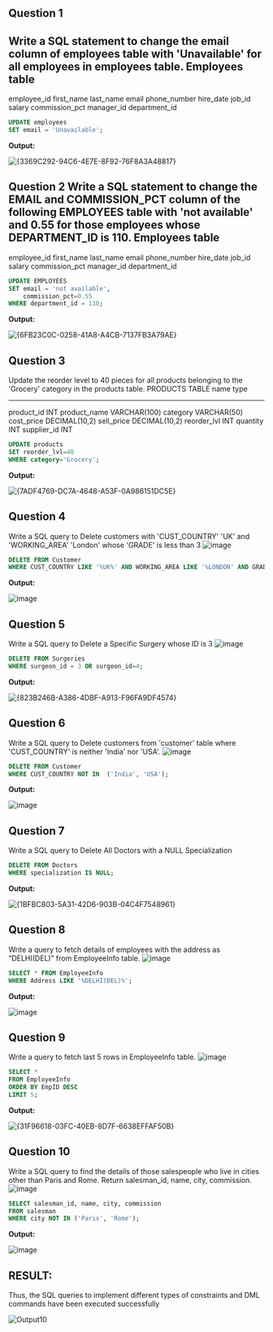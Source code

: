 Question 1
---
Write a SQL statement to change the email column of employees table with 'Unavailable' for all employees in employees table.
Employees table
---------------
employee_id
first_name
last_name
email
phone_number
hire_date
job_id
salary
commission_pct
manager_id
department_id

```sql
UPDATE employees
SET email = 'Unavailable';
```
**Output:**

![{3369C292-94C6-4E7E-8F92-76F8A3A48817}](https://github.com/user-attachments/assets/d8e7f1c2-177b-4505-b9b2-94882a503ee3)

**Question 2**
Write a SQL statement to change the EMAIL and COMMISSION_PCT column of the following EMPLOYEES table with 'not available' and 0.55 for those employees whose DEPARTMENT_ID is 110.
Employees table
---------------
employee_id
first_name
last_name
email
phone_number
hire_date
job_id
salary
commission_pct
manager_id
department_id

```sql
UPDATE EMPLOYEES
SET email = 'not available',
    commission_pct=0.55
WHERE department_id = 110;
```
**Output:**

![{6FB23C0C-0258-41A8-A4CB-7137FB3A79AE}](https://github.com/user-attachments/assets/2541ba62-6db2-4fb4-b484-4538d7b8eecc)

**Question 3**
---
Update the reorder level to 40 pieces for all products belonging to the 'Grocery' category in the products table.
PRODUCTS TABLE
name               type
-----------------  ---------------
product_id         INT
product_name       VARCHAR(100)
category           VARCHAR(50)
cost_price         DECIMAL(10,2)
sell_price         DECIMAL(10,2)
reorder_lvl        INT
quantity           INT
supplier_id        INT

```sql
UPDATE products
SET reorder_lvl=40
WHERE category='Grocery';
```
**Output:**

![{7ADF4769-DC7A-4648-A53F-0A986151DC5E}](https://github.com/user-attachments/assets/a6475b9a-36cc-4135-a08c-0f2d148ffa5f)

**Question 4**
---
Write a SQL query to Delete customers with 'CUST_COUNTRY' 'UK' and 'WORKING_AREA' 'London' whose 'GRADE' is less than 3
![image](https://github.com/user-attachments/assets/ce2f8a14-a5d2-430f-8b18-ab4e5c235e8f)
```sql
DELETE FROM Customer
WHERE CUST_COUNTRY LIKE '%UK%' AND WORKING_AREA LIKE '%LONDON' AND GRADE < 3;
```
**Output:**

![image](https://github.com/user-attachments/assets/ca87b0a6-5997-46bb-8f39-d83003f2c4b6)

**Question 5**
---
Write a SQL query to Delete a Specific Surgery whose ID is 3
![image](https://github.com/user-attachments/assets/d7a11f2f-3924-4990-b829-a511489a5cc2)

```sql
DELETE FROM Surgeries
WHERE surgeon_id = 3 OR surgeon_id=4;
```
**Output:**

![{823B246B-A386-4DBF-A913-F96FA9DF4574}](https://github.com/user-attachments/assets/dd4874fd-43e8-4232-9b51-18909965f00d)

**Question 6**
---
Write a SQL query to Delete customers from 'customer' table where 'CUST_COUNTRY' is neither 'India' nor 'USA'.
![image](https://github.com/user-attachments/assets/dc03d99c-c094-44ce-a861-d08dacfcf197)

```sql
DELETE FROM Customer
WHERE CUST_COUNTRY NOT IN  ('India', 'USA'); 
```
**Output:**

![image](https://github.com/user-attachments/assets/ca0f244a-43f4-4dca-a3a7-e37b4c138db0)

**Question 7**
---
Write a SQL query to Delete All Doctors with a NULL Specialization

```sql
DELETE FROM Doctors
WHERE specialization IS NULL;
```
**Output:**

![{1BFBC803-5A31-42D6-903B-04C4F7548961}](https://github.com/user-attachments/assets/ca69037d-ad15-4665-a7f4-1d4535d220cd)

**Question 8**
---
Write a query to fetch details of employees with the address as “DELHI(DEL)” from EmployeeInfo table.
![image](https://github.com/user-attachments/assets/d19cb403-91ed-44c0-b162-c20e0b3c385e)

```sql
SELECT * FROM EmployeeInfo
WHERE Address LIKE '%DELHI(DEL)%';
```
**Output:**

![image](https://github.com/user-attachments/assets/0b02bd82-cebd-4e87-9fef-de619378dcf5)

**Question 9**
---
Write a query to fetch last 5 rows in EmployeeInfo table.
![image](https://github.com/user-attachments/assets/2dc65dfc-bf60-4ea9-8c3d-1dd7e7a8e095)

```sql
SELECT *
FROM EmployeeInfo
ORDER BY EmpID DESC
LIMIT 5;
```
**Output:**

![{31F96618-03FC-40EB-8D7F-6638EFFAF50B}](https://github.com/user-attachments/assets/d42ecb1d-52c3-401a-a7db-ab9df8dde820)

**Question 10**
---
Write a SQL query to find the details of those salespeople who live in cities other than Paris and Rome. Return salesman_id, name, city, commission.
![image](https://github.com/user-attachments/assets/7bd274da-0134-4ae2-9aa1-fb9f122afa62)

```sql
SELECT salesman_id, name, city, commission
FROM salesman
WHERE city NOT IN ('Paris', 'Rome');
```
**Output:**

![image](https://github.com/user-attachments/assets/70e6747c-7dc2-4a98-b8ed-6fd3a1a8f17b)

## RESULT:
Thus, the SQL queries to implement different types of constraints and DML commands have been executed successfully

![Output10](output.png)
